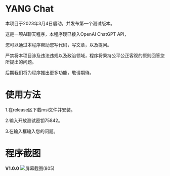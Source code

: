 # YANG Chat
本项目于2023年3月4日启动，并发布第一个测试版本。

这是一项AI聊天程序，本程序现已接入OpenAI ChatGPT API，

您可以通过本程序帮助您写代码，写文章，以及提问。

严禁将本项目涉及违法违规以及政治领域，程序将秉持公平公正客观的原则回答您所提出的问题。

后期我们将为程序推出更多功能，敬请期待。
# 使用方法
1.在release区下载msi文件并安装。

2.输入开放测试密钥75842。

3.在输入框输入您的问题。
# 程序截图
**V1.0.0**
![屏幕截图(805)](https://user-images.githubusercontent.com/39414350/222898309-9541e3be-34a5-4def-a66e-3974b6e8c329.png)
